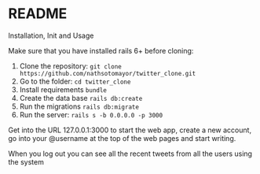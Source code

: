 # README

Installation, Init and Usage

Make sure that you have installed rails 6+ before cloning:

1. Clone the repository: `git clone https://github.com/nathsotomayor/twitter_clone.git`
2. Go to the folder: `cd twitter_clone`
3. Install requirements `bundle`
4. Create the data base `rails db:create`
5. Run the migrations `rails db:migrate`
6. Run the server: `rails s -b 0.0.0.0 -p 3000`

Get into the URL 127.0.0.1:3000 to start the web app, create a new account, go into your @username at the top of the web pages and start writing.

When you log out you can see all the recent tweets from all the users using the system